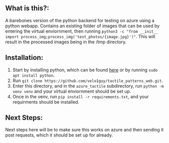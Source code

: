## What is this?:
A barebones version of the python backend for testing on azure using a python webapp. Contains an existing folder of images that can be used by entering the virtual enviornment, then running `python3 -c "from __init__ import process_img;process_img('test_photos/{image.jpg}')"`. This will result in the processed images being in the /tmp directory.

## Installation:

1. Start by installing python, which can be found [here](https://www.python.org/downloads/) or by running `sudo apt install python`. 
2. Run `git clone https://github.com/velo1guy/tactile_patterns_web.git`.
3. Enter this directory, and in the `azure_tactile` subdirectory, run `python -m venv venv` and your virtual enviornment should be set up.
4. Once in the venv, run `pip install -r requirements.txt`, and your requirments should be installed. 

## Next Steps:

Next steps here will be to make sure this works on azure and then sending it post requests, which it should be set up for already.


